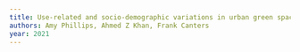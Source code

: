 ```yaml
---
title: Use-related and socio-demographic variations in urban green space preferences
authors: Amy Phillips, Ahmed Z Khan, Frank Canters
year: 2021
---
```


